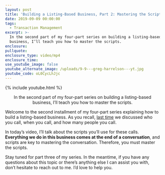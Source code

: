 ```yaml
---
layout: post
title: 'Building a Listing-Based Business, Part 2: Mastering the Scripts'
date: 2019-09-09 00:00:00
tags:
  - Transaction Management
excerpt: >-
  In the second part of my four-part series on building a listing-based
  business, I’ll teach you how to master the scripts.
enclosure:
pullquote:
enclosure_type: video/mp4
enclosure_time:
use_youtube_image: false
youtube_alternate_image: /uploads/9-9---greg-harrelson---yt.jpg
youtube_code: oL0CycLhJjc
---
```


{% include youtube.html %}

<center>In the second part of my four-part series on building a listing-based business, I’ll teach you how to master the scripts.</center>

Welcome to the second installment of my four-part series explaining how to build a listing-based business. As you recall, <u><a target="_blank" href="https://agentgrowthstrategies.com/whats-your-path-to-building-a-real-estate-business.html">last time</a></u> we discussed who you call, when you call, and how many people you call.

In today’s video, I’ll talk about the scripts you’ll use for these calls. **Everything we do in this business comes at the end of a conversation**, and scripts are key to mastering the conversation. Therefore, you must master the scripts.&nbsp;

Stay tuned for part three of my series. In the meantime, if you have any questions about this topic or there’s anything else I can assist you with, don’t hesitate to reach out to me. I’d love to help you.